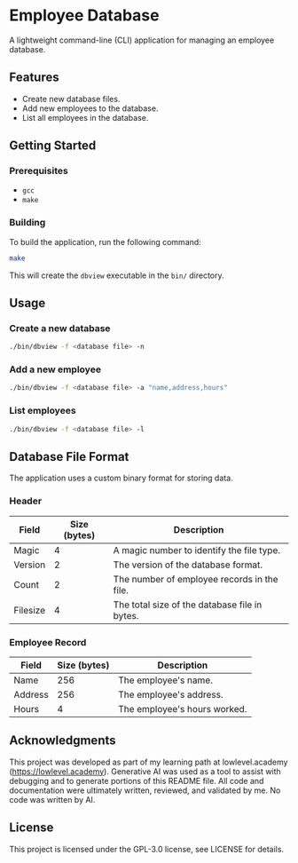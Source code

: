 # Employee Database

A lightweight command-line (CLI) application for managing an employee database.

## Features
* Create new database files.
* Add new employees to the database.
* List all employees in the database.

## Getting Started

### Prerequisites

* `gcc`
* `make`

### Building

To build the application, run the following command:

```bash
make
```

This will create the `dbview` executable in the `bin/` directory.

## Usage

### Create a new database

```bash
./bin/dbview -f <database file> -n
```

### Add a new employee

```bash
./bin/dbview -f <database file> -a "name,address,hours"
```

### List employees

```bash
./bin/dbview -f <database file> -l
```

## Database File Format

The application uses a custom binary format for storing data.

### Header

| Field      | Size (bytes) | Description                                  |
|------------|--------------|----------------------------------------------|
| Magic      | 4            | A magic number to identify the file type.    |
| Version    | 2            | The version of the database format.          |
| Count      | 2            | The number of employee records in the file.  |
| Filesize   | 4            | The total size of the database file in bytes.|

### Employee Record

| Field      | Size (bytes) | Description                   |
|------------|--------------|-------------------------------|
| Name       | 256          | The employee's name.          |
| Address    | 256          | The employee's address.       |
| Hours      | 4            | The employee's hours worked.  |

## Acknowledgments

This project was developed as part of my learning path at lowlevel.academy (https://lowlevel.academy).
Generative AI was used as a tool to assist with debugging and to generate portions of this README file. All code and documentation were ultimately written, reviewed, and
validated by me. No code was written by AI.

## License

This project is licensed under the GPL-3.0 license, see LICENSE for details.
